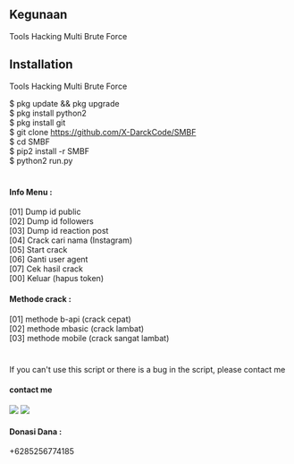 ## Kegunaan
Tools Hacking Multi Brute Force

## Installation

Tools Hacking Multi Brute Force

$ pkg update && pkg upgrade <br>
$ pkg install python2 <br>
$ pkg install git <br>
$ git clone https://github.com/X-DarckCode/SMBF <br>
$ cd SMBF <br>
$ pip2 install -r SMBF <br>
$ python2 run.py <br>
#
#### Info Menu :<br>
 [01] Dump id public <br>
 [02] Dump id followers <br>
 [03] Dump id reaction post <br>
 [04] Crack cari nama (Instagram) <br>
 [05] Start crack <br>
 [06] Ganti user agent <br>
 [07] Cek hasil crack <br>
 [00] Keluar (hapus token) <br>
#### Methode crack :
 [01] methode b-api (crack cepat) <br>
 [02] methode mbasic (crack lambat) <br>
 [03] methode mobile (crack sangat lambat) <br>
#
If you can't use this script or there is a bug in the script, please contact me
#### contact me
[![](https://img.shields.io/badge/Facebook-blue?logo=Facebook&logoColor=blue&labelColor=white)](https://www.facebook.com/tiara.pandu.5)
[![](https://img.shields.io/badge/Whatsapp-CHAT-red?logo=Whatsapp&logoColor=Brightgreen&labelColor=white)](https://wa.me/6285256774185?text=Asalamualaikum+bang)
#### Donasi Dana :
+6285256774185
#

